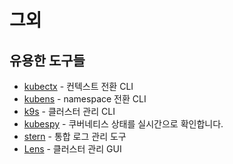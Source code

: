 # 그외

## 유용한 도구들

- [kubectx](https://github.com/ahmetb/kubectx) - 컨텍스트 전환 CLI
- [kubens](https://github.com/ahmetb/kubectx) - namespace 전환 CLI
- [k9s](https://github.com/derailed/k9s) - 클러스터 관리 CLI
- [kubespy](https://github.com/pulumi/kubespy) - 쿠버네티스 상태를 실시간으로 확인합니다.
- [stern](https://github.com/wercker/stern) - 통합 로그 관리 도구
- [Lens](https://k8slens.dev/) - 클러스터 관리 GUI
